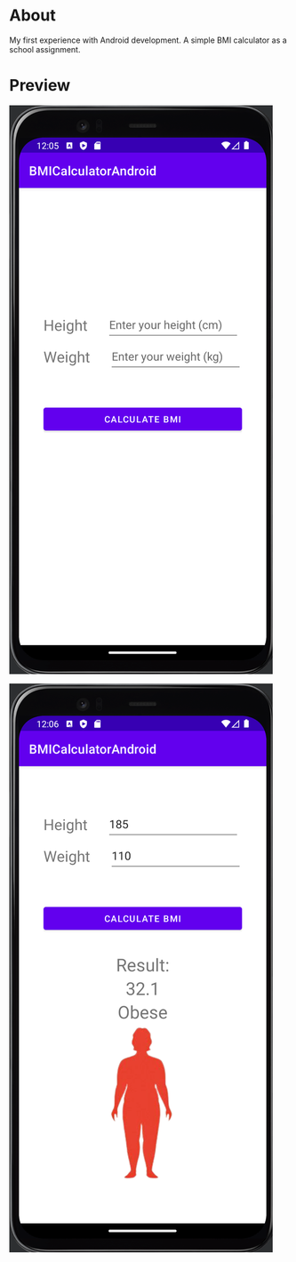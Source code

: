 # About
My first experience with Android development. A simple BMI calculator as a school assignment.

# Preview

![BMI calculator with empty fields](blob/1.png)

![BMI calculator showing results](blob/2.png)